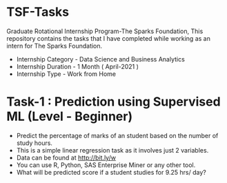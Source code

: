 # TSF-Tasks
Graduate Rotational Internship Program-The Sparks Foundation, This repository contains the tasks that I have completed while working as an intern for The Sparks Foundation.

* Internship Category - Data Science and Business Analytics
* Internship Duration - 1 Month ( April-2021 )
* Internship Type - Work from Home

# Task-1 : Prediction using Supervised ML (Level - Beginner)

* Predict the percentage of marks of an student based on the number of study hours.
* This is a simple linear regression task as it involves just 2 variables.
* Data can be found at http://bit.ly/w
* You can use R, Python, SAS Enterprise Miner or any other tool.
* What will be predicted score if a student studies for 9.25 hrs/ day?
